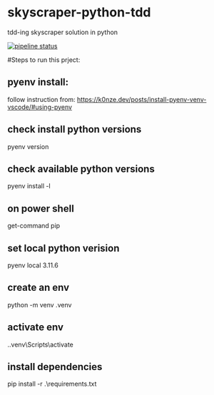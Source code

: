 # skyscraper-python-tdd
tdd-ing skyscraper solution in python

[![pipeline status](https://gitlab.com/brownviper/flask-tdd-docker/badges/master/pipeline.svg)](https://github.com/brownviper/skyscraper-python-tdd/commits/main)

#Steps to run this prject:

## pyenv install:
follow instruction from: https://k0nze.dev/posts/install-pyenv-venv-vscode/#using-pyenv
## check install python versions
pyenv version
## check available python versions
pyenv install -l
## on power shell
get-command pip
## set local python verision
pyenv local 3.11.6
## create an env
python -m venv .venv
## activate env
.\.venv\Scripts\activate
## install dependencies
pip install -r .\requirements.txt